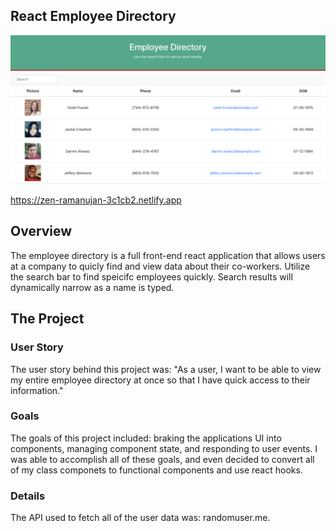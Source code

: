 ## React Employee Directory

![Employee Directory](/public/ReactEmployeeDirectory.png)

https://zen-ramanujan-3c1cb2.netlify.app

## Overview

The employee directory is a full front-end react application that allows users at a company to quicly find and view data about their co-workers. Utilize the search bar to find speicifc employees quickly. Search results will dynamically narrow as a name is typed.

## The Project

### User Story

The user story behind this project was: "As a user, I want to be able to view my entire employee directory at once so that I have quick access to their information."

### Goals

The goals of this project included: braking the applications UI into components, managing component state, and responding to user events. I was able to accomplish all of these goals, and even decided to convert all of my class componets to functional components and use react hooks.

### Details

The API used to fetch all of the user data was: randomuser.me.
